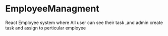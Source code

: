 # EmployeeManagment
React Employee system where All user can see their task ,and admin create task and assign to perticular employee
